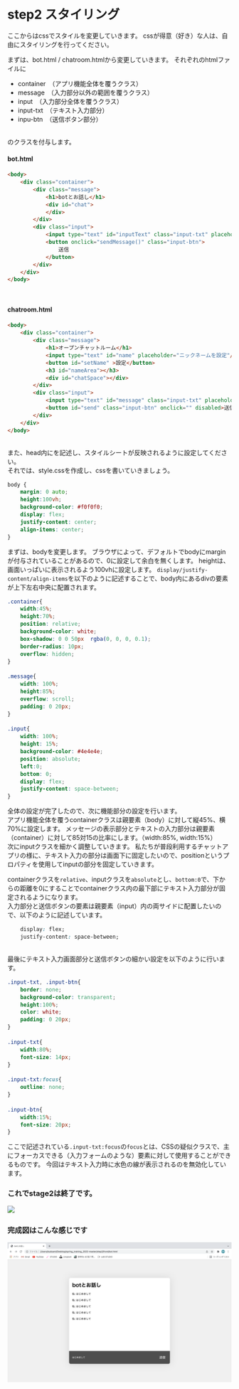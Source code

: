 # step2 スタイリング
ここからはcssでスタイルを変更していきます。
cssが得意（好き）な人は、自由にスタイリングを行ってください。

まずは、bot.html / chatroom.htmlから変更していきます。
それぞれのhtmlファイルに
* container　（アプリ機能全体を覆うクラス）
* message　（入力部分以外の範囲を覆うクラス）
* input　（入力部分全体を覆うクラス）
* input-txt　（テキスト入力部分）
* inpu-btn　（送信ボタン部分）
<br>
のクラスを付与します。
<br>

#### bot.html
```html
<body>
    <div class="container">
        <div class="message">
            <h1>botとお話し</h1>
            <div id="chat">
            </div>
        </div>
        <div class="input">
            <input type="text" id="inputText" class="input-txt" placeholder="入力してください"/>
            <button onclick="sendMessage()" class="input-btn">
                送信
            </button>
        </div>
    </div>
</body>
```
<br>

#### chatroom.html
```html
<body>
    <div class="container">
        <div class="message">
            <h1>オープンチャットルーム</h1>
            <input type="text" id="name" placeholder="ニックネームを設定"/>
            <button id="setName" >設定</button>
            <h3 id="nameArea"></h3>
            <div id="chatSpace"></div>
        </div>
        <div class="input">
            <input type="text" id="message" class="input-txt" placeholder="メッセージを入力" disabled>
            <button id="send" class="input-btn" onclick="" disabled>送信</button>
        </div>
    </div>
</body>
```

<br>
また、head内に<link rel="stylesheet" href="style.css"/>を記述し、スタイルシートが反映されるように設定してください。


<br>
それでは、style.cssを作成し、cssを書いていきましょう。


```CSS
body {
    margin: 0 auto;
    height:100vh;
    background-color: #f0f0f0;
    display: flex;
    justify-content: center;
    align-items: center;
}
```

まずは、bodyを変更します。
ブラウザによって、デフォルトでbodyにmarginが付与されていることがあるので、0に設定して余白を無くします。
heightは、画面いっぱいに表示されるよう100vhに設定します。
`display/justify-content/align-items`を以下のように記述することで、body内にあるdivの要素が上下左右中央に配置されます。
<br>


```CSS
.container{
    width:45%;
    height:70%;
    position: relative;
    background-color: white;
    box-shadow: 0 0 50px  rgba(0, 0, 0, 0.1);
    border-radius: 10px;
    overflow: hidden;
}

.message{
    width: 100%;
    height:85%;
    overflow: scroll;
    padding: 0 20px;
}

.input{
    width: 100%;
    height: 15%;
    background-color: #4e4e4e;
    position: absolute;
    left:0;
    bottom: 0;
    display: flex;
    justify-content: space-between;
}
```

全体の設定が完了したので、次に機能部分の設定を行います。
<br>
アプリ機能全体を覆うcontainerクラスは親要素（body）に対して縦45%、横70%に設定します。
メッセージの表示部分とテキストの入力部分は親要素（container）に対して85対15の比率にします。（width:85%, width:15%）
<br>
次にinputクラスを細かく調整していきます。
私たちが普段利用するチャットアプリの様に、テキスト入力の部分は画面下に固定したいので、positionというプロパティを使用してinputの部分を固定していきます。

containerクラスを`relative`、inputクラスを`absolute`とし、`bottom:0`で、下からの距離を0にすることでcontainerクラス内の最下部にテキスト入力部分が固定されるようになります。
<br>
入力部分と送信ボタンの要素は親要素（input）内の両サイドに配置したいので、以下のように記述しています。
```CSS
    display: flex;
    justify-content: space-between;
```

<br>
最後にテキスト入力画面部分と送信ボタンの細かい設定を以下のように行います。

```CSS
.input-txt, .input-btn{
    border: none;
    background-color: transparent;
    height:100%;
    color: white;
    padding: 0 20px;
}

.input-txt{
    width:80%;
    font-size: 14px;
}

.input-txt:focus{
    outline: none;
}

.input-btn{
    width:15%;
    font-size: 20px;
}
```

ここで記述されている`.input-txt:focus`の`focus`とは、CSSの疑似クラスで、主にフォーカスできる（入力フォームのような）要素に対して使用することができるものです。
今回はテキスト入力時に水色の線が表示されるのを無効化しています。

### これでstage2は終了です。

![](https://www.go-next.co.jp/blog/wp-content/uploads/2016/07/focus01.png)

### 完成図はこんな感じです
![](https://raw.githubusercontent.com/renasami/2022_page/master/src/texts/2/ami.png)
